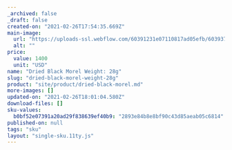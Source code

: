 ```yaml
---
_archived: false
_draft: false
created-on: "2021-02-26T17:54:35.669Z"
main-image:
  url: "https://uploads-ssl.webflow.com/60391231e07110817ad05efb/6039375986705826a83096ad_Copy%20of%20Copy%20of%20Copy%20of%20Untitled%20(5).png"
  alt: ""
price:
  value: 1400
  unit: "USD"
name: "Dried Black Morel Weight: 28g"
slug: "dried-black-morel-weight-28g"
product: "site/product/dried-black-morel.md"
more-images: []
updated-on: "2021-02-26T18:01:04.580Z"
download-files: []
sku-values:
  b0bf52e07391a20ad29f838639ef40b9: "2893e84b8e8bf90c43d85aeab05c6814"
published-on: null
tags: "sku"
layout: "single-sku.11ty.js"
---
```



